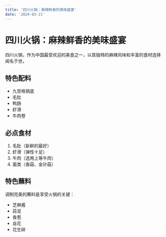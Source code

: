 ```yaml
---
title: '四川火锅：麻辣鲜香的美味盛宴'
date: '2024-03-21'
---
```


# 四川火锅：麻辣鲜香的美味盛宴

四川火锅，作为中国最受欢迎的美食之一，以其独特的麻辣风味和丰富的食材选择闻名于世。

## 特色配料

- 九宫格锅底
- 毛肚
- 鸭肠
- 虾滑
- 牛肉卷

## 必点食材

1. 毛肚（新鲜的最好）
2. 虾滑（弹性十足）
3. 牛肉（选用上等牛肉）
4. 菌类（香菇、金针菇）

## 特色蘸料

调制完美的蘸料是享受火锅的关键：
- 芝麻酱
- 蒜泥
- 香葱
- 韭花
- 花生碎 